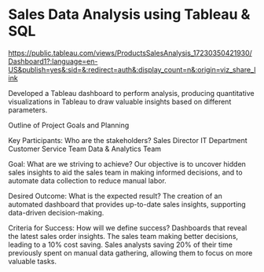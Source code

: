# Sales Data Analysis using Tableau & SQL  
https://public.tableau.com/views/ProductsSalesAnalysis_17230350421930/Dashboard1?:language=en-US&publish=yes&:sid=&:redirect=auth&:display_count=n&:origin=viz_share_link

Developed a Tableau dashboard to perform analysis, producing quantitative visualizations in Tableau to draw valuable insights based on different parameters.


Outline of Project Goals and Planning

Key Participants: Who are the stakeholders?
Sales Director
IT Department
Customer Service Team
Data & Analytics Team

Goal: What are we striving to achieve?
Our objective is to uncover hidden sales insights to aid the sales team in making informed decisions, and to automate data collection to reduce manual labor.

Desired Outcome: What is the expected result?
The creation of an automated dashboard that provides up-to-date sales insights, supporting data-driven decision-making.

Criteria for Success: How will we define success?
Dashboards that reveal the latest sales order insights.
The sales team making better decisions, leading to a 10% cost saving.
Sales analysts saving 20% of their time previously spent on manual data gathering, allowing them to focus on more valuable tasks.
